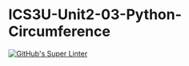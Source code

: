 # ICS3U-Unit2-03-Python-Circumference

[![GitHub's Super Linter](https://github.com/dbcalitis/ICS3U-Unit2-03-Python-Circumference/workflows/GitHub's%20Super%20Linter/badge.svg)](https://github.com/dbcalitis/ICS3U-Unit2-03-Python-Circumference/actions)
